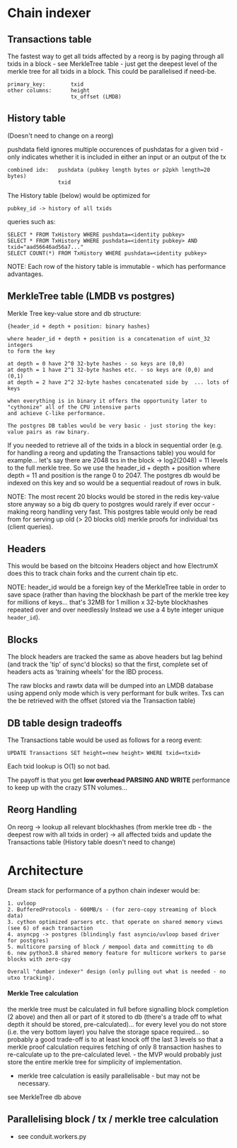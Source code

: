 # Chain indexer

## Transactions table
The fastest way to get all txids affected by a reorg is by paging through all 
txids in a block - see MerkleTree table - just get the deepest level
of the merkle tree for all txids in a block. This could be parallelised if need-be.

    primary_key:        txid
    other columns:      height
                        tx_offset (LMDB)

## History table
(Doesn't need to change on a reorg) 

pushdata field ignores multiple occurences of pushdatas for a given txid - only indicates
whether it is included in either an input or an output of the tx

    combined idx:   pushdata (pubkey length bytes or p2pkh length=20 bytes)
                    txid

The History table (below) would be optimized for 

	pubkey_id -> history of all txids

queries such as:

	SELECT * FROM TxHistory WHERE pushdata=<identity pubkey>
	SELECT * FROM TxHistory WHERE pushdata=<identity pubkey> AND txid="aad56646ad56a7..."
	SELECT COUNT(*) FROM TxHistory WHERE pushdata=<identity pubkey>
	
NOTE: Each row of the history table is immutable - which has performance advantages.
	
## MerkleTree table (LMDB vs postgres)
Merkle Tree key-value store and db structure:

    {header_id + depth + position: binary hashes}
    
    where header_id + depth + position is a concatenation of uint_32 integers
    to form the key

    at depth = 0 have 2^0 32-byte hashes - so keys are (0,0)
    at depth = 1 have 2^1 32-byte hashes etc. - so keys are (0,0) and (0,1)
    at depth = 2 have 2^2 32-byte hashes concatenated side by  ... lots of keys
    
    when everything is in binary it offers the opportunity later to "cythonize" all of the CPU intensive parts 
    and achieve C-like performance.
    
    The postgres DB tables would be very basic - just storing the key: value pairs as raw binary.
    
If you needed to retrieve all of the txids in a block in sequential order (e.g. for handling a reorg and updating the 
Transactions table) you would for example... let's say there are 2048 txs in the block -> log2(2048) = 11 levels to the
full merkle tree. So we use the header_id + depth + position where depth = 11 and position is the range 0 to 2047. 
The postgres db would be indexed on this key and so would be a sequential readout of rows in bulk.

NOTE: The most recent 20 blocks would be stored in the redis key-value store anyway so a big db query to postgres
would rarely if ever occur - making reorg handling very fast. This postgres table would only be read from 
for serving up old (> 20 blocks old) merkle proofs for individual txs (client queries).


## Headers
This would be based on the bitcoinx Headers object and how ElectrumX does this to track chain forks and the current 
chain tip etc.

NOTE: header_id would be a foreign key of the MerkleTree table in order to save space (rather than
having the blockhash be part of the merkle tree key for millions of keys... 
that's 32MB for 1 million x 32-byte blockhashes repeated over and over needlessly 
Instead we use a 4 byte integer unique `header_id`).

## Blocks
The block headers are tracked the same as above headers but lag behind (and track the 'tip' of sync'd blocks) so 
that the first, complete set of headers acts as 'training wheels' for the IBD process.

The raw blocks and rawtx data will be dumped into an LMDB database using append only mode which is very performant 
for bulk writes. Txs can the be retrieved with the offset (stored via the Transaction table)

## DB table design tradeoffs

The Transactions table would be used as follows for a reorg event:

`UPDATE Transactions SET height=<new height> WHERE txid=<txid>`

Each txid lookup is O(1) so not bad.

The payoff is that you get **low overhead PARSING AND WRITE** performance to keep up with the crazy STN volumes...

## Reorg Handling
On reorg -> lookup all relevant blockhashes (from merkle tree db - the deepest row with all txids in order)
-> all affected txids and update the Transactions table (History table doesn't need to change)


# Architecture

Dream stack for performance of a python chain indexer would be:

    1. uvloop
    2. BufferedProtocols - 600MB/s - (for zero-copy streaming of block data)
    3. cython optimized parsers etc. that operate on shared memory views (see 6) of each transaction
    4. asyncpg -> postgres (blindingly fast asyncio/uvloop based driver for postgres)
    5. multicore parsing of block / mempool data and committing to db
    6. new python3.8 shared memory feature for multicore workers to parse blocks with zero-cpy
    
    Overall "dumber indexer" design (only pulling out what is needed - no utxo tracking).

#### Merkle Tree calculation

the merkle tree must be calculated in full before signalling block completion (2 above) and then all or part of it stored to db (there's a trade off to
what depth it should be stored, pre-calculated)... for every level you do not store (i.e. the very bottom layer)
you halve the storage space required... so probably a good trade-off is to at least knock off the last 3 levels
so that a merkle proof calculation requires fetching of only 8 transaction hashes to re-calculate up to the 
pre-calculated level. - the MVP would probably just store the entire merkle tree for simplicity of 
implementation.
- merkle tree calculation is easily parallelisable - but may not be necessary.
        
see MerkleTree db above
    
## Parallelising block / tx / merkle tree calculation
- see conduit.workers.py
